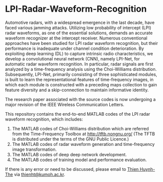 # LPI-Radar-Waveform-Recognition
Automotive radars, with a widespread emergence in the last decade, have faced various jamming attacks. Utilizing low probability of intercept (LPI) radar waveforms, as one of the essential solutions, demands an accurate waveform recognizer at the intercept receiver. Numerous conventional approaches have been studied for LPI radar waveform recognition, but their performance is inadequate under channel condition deterioration. By exploiting deep learning (DL) to capture intrinsic radio characteristics, we develop a convolutional neural network (CNN), namely LPI-Net, for automatic radar waveform recognition. In particular, radar signals are first analyzed by a time-frequency analysis using the Choi-Williams distribution. Subsequently, LPI-Net, primarily consisting of three sophisticated modules, is built to learn the representational features of time-frequency images, in which each module is constructed with a preceding maps collection to gain feature diversity and a skip-connection to maintain informative identity.

The research paper associated with the source codes is now undergoing a major revision of the IEEE Wireless Communication Letters.

This repository contains the end-to-end MATLAB codes of the LPI radar waveform recognition, which includes:
1. The MATLAB codes of Choi-Williams distribution which are referred from the Time-Frequency Toolbox at http://tftb.nongnu.org/ (The TFTB is distributed under the terms of the GNU Public Licence.) 
2. The MATLAB codes of radar waveform generation and time-frequency image transformation.
3. The MATLAB codes of deep deep network development.
4. The MATLAB codes of training model and performance evaluation.

If there is any error or need to be discussed, please email to [Thien Huynh-The](https://sites.google.com/site/thienhuynhthe/home) via thienht@kumoh.ac.kr.
